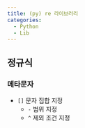```yaml
---
title: (py) re 라이브러리
categories:
  - Python
  - Lib
---
```



## 정규식

### 메타문자
- `[]` 문자 집합 지정
	- `-` 범위 지정
	- `^` 제외 조건 지정